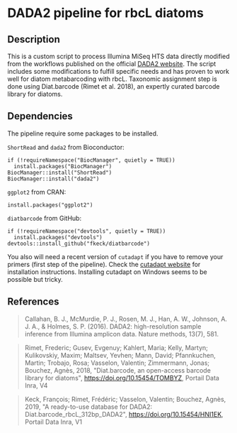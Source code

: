 # DADA2 pipeline for rbcL diatoms

## Description

This is a custom script to process Illumina MiSeq HTS data directly modified from the workflows published
on the official [DADA2 website](https://benjjneb.github.io/dada2/index.html). The script includes some modifications to fulfill
specific needs and has proven to work well for diatom metabarcoding with rbcL. Taxonomic assignment step is done using Diat.barcode (Rimet et al. 2018), an expertly curated barcode library for diatoms.

## Dependencies

The pipeline require some packages to be installed.

`ShortRead` and `dada2` from Bioconductor:

    if (!requireNamespace("BiocManager", quietly = TRUE))
      install.packages("BiocManager")
    BiocManager::install("ShortRead")
    BiocManager::install("dada2")

`ggplot2` from CRAN:

    install.packages("ggplot2")
    
`diatbarcode` from GitHub:

    if (!requireNamespace("devtools", quietly = TRUE))
      install.packages("devtools")
    devtools::install_github("fkeck/diatbarcode")
    
You also will need a recent version of `cutadapt` if you have to remove your primers (first step of the pipeline). Check the [cutadapt website](https://cutadapt.readthedocs.io/en/stable/installation.html) for installation instructions. Installing cutadapt on Windows seems to be possible but tricky.

## References

> Callahan, B. J., McMurdie, P. J., Rosen, M. J., Han, A. W., Johnson, A. J. A., & Holmes, S. P. (2016). DADA2: high-resolution sample inference from Illumina amplicon data. Nature methods, 13(7), 581.
    
> Rimet, Frederic; Gusev, Evgenuy; Kahlert, Maria; Kelly, Martyn; Kulikovskiy, Maxim; Maltsev, Yevhen; Mann, David; Pfannkuchen, Martin; Trobajo, Rosa; Vasselon, Valentin; Zimmermann, Jonas; Bouchez, Agnès, 2018, "Diat.barcode, an open-access barcode library for diatoms", https://doi.org/10.15454/TOMBYZ, Portail Data Inra, V4
    
> Keck, François; Rimet, Frédéric; Vasselon, Valentin; Bouchez, Agnès, 2019, "A ready-to-use database for DADA2: Diat.barcode_rbcL_312bp_DADA2", https://doi.org/10.15454/HNI1EK, Portail Data Inra, V1 
